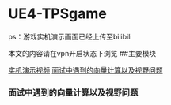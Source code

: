 # UE4-TPSgame
ps：游戏实机演示画面已经上传至bilibili

本文的内容请在vpn开启状态下浏览
##主要模块

[实机演示视频](#Update)
[面试中遇到的向量计算以及视野问题](#面试中遇到的向量计算以及视野问题)


### 面试中遇到的向量计算以及视野问题
